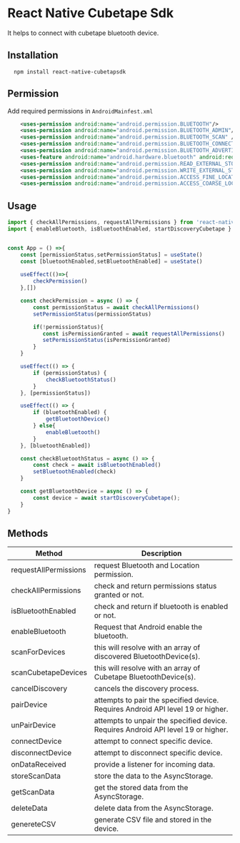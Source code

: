
# React Native Cubetape Sdk

It helps to connect with cubetape bluetooth device.


## Installation

```
  npm install react-native-cubetapsdk
```


## Permission

Add required permissions in `AndroidMainfest.xml`

```xml
    <uses-permission android:name="android.permission.BLUETOOTH"/>
    <uses-permission android:name="android.permission.BLUETOOTH_ADMIN"/>
    <uses-permission android:name="android.permission.BLUETOOTH_SCAN" />
    <uses-permission android:name="android.permission.BLUETOOTH_CONNECT" />
    <uses-permission android:name="android.permission.BLUETOOTH_ADVERTISE" />
    <uses-feature android:name="android.hardware.bluetooth" android:required="true"/>
    <uses-permission android:name="android.permission.READ_EXTERNAL_STORAGE" />
    <uses-permission android:name="android.permission.WRITE_EXTERNAL_STORAGE" />
    <uses-permission android:name="android.permission.ACCESS_FINE_LOCATION" />
    <uses-permission android:name="android.permission.ACCESS_COARSE_LOCATION"/>
```

## Usage

```javascript
import { checkAllPermissions, requestAllPermissions } from 'react-native-cubetapsdk';
import { enableBluetooth, isBluetoothEnabled, startDiscoveryCubetape } from 'react-native-cubetapsdk';


const App = () =>{ 
    const [permissionStatus,setPermissionStatus] = useState()
    const [bluetoothEnabled,setBluetoothEnabled] = useState()
    
    useEffect(()=>{
        checkPermission()
    },[])

    const checkPermission = async () => {
        const permissionStatus = await checkAllPermissions()
        setPermissionStatus(permissionStatus)

        if(!permissionStatus){
           const isPermissionGranted = await requestAllPermissions()
           setPermissionStatus(isPermissionGranted)
        }
    }

    useEffect(() => {
        if (permissionStatus) {
            checkBluetoothStatus()      
        }
    }, [permissionStatus])

    useEffect(() => {
        if (bluetoothEnabled) {
            getBluetoothDevice()
        } else{
            enableBluetooth()
        }
    }, [bluetoothEnabled])

    const checkBluetoothStatus = async () => {
        const check = await isBluetoothEnabled()
        setBluetoothEnabled(check)
    }

    const getBluetoothDevice = async () => {
        const device = await startDiscoveryCubetape();
    }
}
```


## Methods

| Method                |Description                                                                                                                 |
|-----------------------|----------------------------------------------------------------------------------------------------------------------------|
| requestAllPermissions | request Bluetooth and Location permission.                                                                                 |
| checkAllPermissions   | check and return permissions status granted or not.                                                                        |
| isBluetoothEnabled    | check and return if bluetooth is enabled or not.                                                                           |
| enableBluetooth       | Request that Android enable the bluetooth.                                                                                 |
| scanForDevices        | this will resolve with an array of discovered BluetoothDevice(s).                                                          |
| scanCubetapeDevices   | this will resolve with an array of Cubetape BluetoothDevice(s).                                                            |
| cancelDiscovery       | cancels the discovery process.                                                                                             |
| pairDevice            | attempts to pair the specified device. Requires Android API level 19 or higher.                                            |
| unPairDevice          | attempts to unpair the specified device. Requires Android API level 19 or higher.                                          |
| connectDevice         | attempt to connect specific device.                                                                                        |
| disconnectDevice      | attempt to disconnect specific device.                                                                                     |
| onDataReceived        | provide a listener for incoming data.                                                                                      |
| storeScanData         | store the data to the AsyncStorage.                                                                                        |
| getScanData           | get the stored data from the AsyncStorage.                                                                                 |
| deleteData            | delete data from the AsyncStorage.                                                                                         |
| genereteCSV           | generate CSV file and stored in the device.                                                                                |